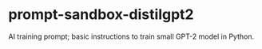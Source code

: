 # prompt-sandbox-distilgpt2
AI training prompt; basic instructions to train small GPT-2 model in Python.
